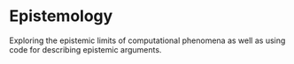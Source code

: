 # Epistemology

Exploring the epistemic limits of computational phenomena as well as 
using code for describing epistemic arguments.
